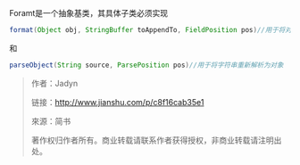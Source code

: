 Foramt是一个抽象基类，其具体子类必须实现

```java
format(Object obj, StringBuffer toAppendTo, FieldPosition pos)//用于将对象格式化为指定模式的字符串
```

和

```java
parseObject(String source, ParsePosition pos)//用于将字符串重新解析为对象
```



> 作者：Jadyn
>
> 链接：http://www.jianshu.com/p/c8f16cab35e1
>
> 來源：简书
>
> 著作权归作者所有。商业转载请联系作者获得授权，非商业转载请注明出处。



